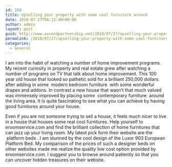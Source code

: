 ```yaml
---
id: 150
title: Upselling your property with some cool furniture around
date: 2010-07-27T06:12:40+00:00
author: admin
layout: post
guid: http://www.ascendpartnership.net/2010/07/27/upselling-your-property-with-some-cool-furniture-around/
permalink: /2010/07/27/upselling-your-property-with-some-cool-furniture-around/
categories:
  - General
---
```

I am into the habit of watching a number of home improvement programs. My recent curiosity in property and real estate grew after watching a number of programs on TV that talk about home improvement. This 100 year old house that looked so pathetic sold for a brilliant 250,000 dollars after adding in some &nbsp;modern bedroom furniture&nbsp; with some wonderful drapes and addons. In contrast a new house that wasn&#8217;t that much valued was immensely improved by placing some &nbsp;contemporary furniture&nbsp; around the living area. It is quite fascinating to see what you can achieve by having good furnitures around your house. 

Even if you are not someone trying to sell a house, it feels much nicer to live in a house that houses some real cool furnitures. Help yourself to eroomservice.com and find the brilliant collection of home furnitures that can jazz up your living room. My latest pick form their website are the &nbsp;platform beds&nbsp;. I am stunned by the cool design of the Luxor 903 European Platform Bed. My comparison of the prices of such a designer beds on other websites made me realize the quality low cost option provided by eroomservice.com. I suggest you to browse around patiently so that you can uncover hidden treasures on their website.